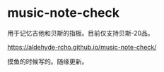 # music-note-check
用于记忆吉他和贝斯的指板。目前仅支持贝斯-20品。

https://aldehyde-rcho.github.io/music-note-check/

摸鱼的时候写的。随缘更新。
